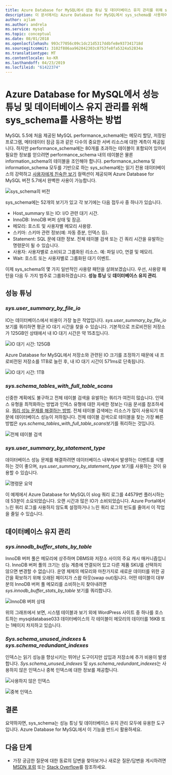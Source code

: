 ```yaml
---
title: Azure Database for MySQL에서 성능 튜닝 및 데이터베이스 유지 관리를 위해 sys_schema를 사용하는 방법
description: 이 문서에서는 Azure Database for MySQL에서 sys_schema를 사용하여 성능 문제를 찾고 데이터베이스를 유지 관리하는 방법을 설명합니다.
author: ajlam
ms.author: andrela
ms.service: mysql
ms.topic: conceptual
ms.date: 08/01/2018
ms.openlocfilehash: 993c77056c09c1dc21d5317ddbfe8e937341718d
ms.sourcegitcommit: 3102f886aa962842303c8753fe8fa5324a52834a
ms.translationtype: MT
ms.contentlocale: ko-KR
ms.lasthandoff: 04/23/2019
ms.locfileid: "61422374"
---
```

# <a name="how-to-use-sysschema-for-performance-tuning-and-database-maintenance-in-azure-database-for-mysql"></a>Azure Database for MySQL에서 성능 튜닝 및 데이터베이스 유지 관리를 위해 sys_schema를 사용하는 방법

MySQL 5.5에 처음 제공된 MySQL performance_schema에는 메모리 할당, 저장된 프로그램, 메타데이터 잠금 등과 같은 다수의 중요한 서버 리소스에 대한 계측이 제공됩니다. 하지만 performance_schema에는 80개를 초과하는 테이블이 포함되어 있어서 필요한 정보를 얻으려면 performance_schema 내의 테이블은 물론 information_schema의 테이블을 조인해야 합니다. performance_schema 및 information_schema 모두를 기반으로 하는 sys_schema에는 읽기 전용 데이터베이스의 강력하고 [사용자에게 친숙한 보기](https://dev.mysql.com/doc/refman/5.7/en/sys-schema-views.html) 컬렉션이 제공되며 Azure Database for MySQL 버전 5.7에서 완벽한 사용이 가능합니다.

![sys_schema의 버전](./media/howto-troubleshoot-sys-schema/sys-schema-views.png)

sys_schema에는 52개의 보기가 있고 각 보기에는 다음 접두사 중 하나가 있습니다.

- Host_summary 또는 IO: I/O 관련 대기 시간.
- InnoDB: InnoDB 버퍼 상태 및 잠금.
- 메모리: 호스트 및 사용자별 메모리 사용량.
- 스키마: 스키마 관련 정보(예: 자동 증분, 인덱스 등).
- Statement: SQL 문에 대한 정보. 전체 테이블 검색 또는 긴 쿼리 시간을 유발하는 명령문이 될 수 있습니다.
- 사용자: 사용자별로 소비되고 그룹화된 리소스. 예: 파일 I/O, 연결 및 메모리.
- Wait: 호스트 또는 사용자별로 그룹화된 대기 이벤트.

이제 sys_schema의 몇 가지 일반적인 사용량 패턴을 살펴보겠습니다. 우선, 사용량 패턴을 다음 두 가지 범주로 그룹화하겠습니다. **성능 튜닝** 및 **데이터베이스 유지 관리**.

## <a name="performance-tuning"></a>성능 튜닝

### <a name="sysusersummarybyfileio"></a>*sys.user_summary_by_file_io*

IO는 데이터베이스에서 비용이 가장 높은 작업입니다. *sys.user_summary_by_file_io* 보기를 쿼리하면 평균 IO 대기 시간을 찾을 수 있습니다. 기본적으로 프로비전된 저장소가 125GB인 상태에서 내 IO 대기 시간은 약 15초입니다.

![IO 대기 시간: 125GB](./media/howto-troubleshoot-sys-schema/io-latency-125GB.png)

Azure Database for MySQL에서 저장소와 관련된 IO 크기를 조정하기 때문에 내 프로비전된 저장소를 1TB로 늘린 후, 내 IO 대기 시간이 571ms로 단축됩니다.

![IO 대기 시간: 1TB](./media/howto-troubleshoot-sys-schema/io-latency-1TB.png)

### <a name="sysschematableswithfulltablescans"></a>*sys.schema_tables_with_full_table_scans*

신중한 계획에도 불구하고 전체 테이블 검색을 유발하는 쿼리가 여전히 많습니다. 인덱스 유형을 최적화하는 방법과 인덱스 유형에 대한 자세한 정보는 다음 문서를 참조하세요. [쿼리 성능 문제를 해결하는 방법](./howto-troubleshoot-query-performance.md). 전체 테이블 검색에는 리소스가 많이 사용되기 때문에 데이터베이스 성능이 저하됩니다. 전체 테이블 검색으로 테이블을 찾는 가장 빠른 방법은 *sys.schema_tables_with_full_table_scans*보기를 쿼리하는 것입니다.

![전체 테이블 검색](./media/howto-troubleshoot-sys-schema/full-table-scans.png)

### <a name="sysusersummarybystatementtype"></a>*sys.user_summary_by_statement_type*

데이터베이스 성능 문제를 해결하려면 데이터베이스 내부에서 발생하는 이벤트를 식별하는 것이 좋으며, *sys.user_summary_by_statement_type* 보기를 사용하는 것이 유용할 수 있습니다.

![명령문 요약](./media/howto-troubleshoot-sys-schema/summary-by-statement.png)

이 예제에서 Azure Database for MySQL이 slog 쿼리 로그를 44579번 플러시하는 데 53분이 소요되었습니다. 오랜 시간과 많은 IO가 소비되었습니다. Azure Portal에서 느린 쿼리 로그를 사용하지 않도록 설정하거나 느린 쿼리 로그의 빈도를 줄여서 이 작업을 줄일 수 있습니다.

## <a name="database-maintenance"></a>데이터베이스 유지 관리

### <a name="sysinnodbbufferstatsbytable"></a>*sys.innodb_buffer_stats_by_table*

InnoDB 버퍼 풀은 메모리에 상주하며 DBMS와 저장소 사이의 주요 캐시 매커니즘입니다. InnoDB 버퍼 풀의 크기는 성능 계층에 연결되어 있고 다른 제품 SKU를 선택하지 않으면 변경할 수 없습니다. 운영 체제의 메모리와 마찬가지로 새로운 데이터를 위한 공간을 확보하기 위해 오래된 페이지가 스왑 아웃(swap out)됩니다. 어떤 테이블이 대부분의 InnoDB 버퍼 풀 메모리를 소비하는지 찾아내려면 *sys.innodb_buffer_stats_by_table* 보기를 쿼리합니다.

![InnoDB 버퍼 상태](./media/howto-troubleshoot-sys-schema/innodb-buffer-status.png)

위의 그래프에서 보면, 시스템 테이블과 보기 외에 WordPress 사이트 중 하나를 호스트하는 mysqldatabase033 데이터베이스의 각 테이블이 메모리의 데이터를 16KB 또는 1페이지 차지하고 있습니다.

### <a name="sysschemaunusedindexes--sysschemaredundantindexes"></a>*Sys.schema_unused_indexes* & *sys.schema_redundant_indexes*

인덱스는 읽기 성능을 향상시키는 뛰어난 도구이지만 삽입과 저장소에 추가 비용이 발생합니다. *Sys.schema_unused_indexes* 및 *sys.schema_redundant_indexes*는 사용하지 않은 인덱스나 중복 인덱스에 대한 정보를 제공합니다.

![사용하지 않은 인덱스](./media/howto-troubleshoot-sys-schema/unused-indexes.png)

![중복 인덱스](./media/howto-troubleshoot-sys-schema/redundant-indexes.png)

## <a name="conclusion"></a>결론

요약하자면, sys_schema는 성능 튜닝 및 데이터베이스 유지 관리 모두에 유용한 도구입니다. Azure Database for MySQL에서 이 기능을 반드시 활용하세요. 

## <a name="next-steps"></a>다음 단계
- 가장 궁금한 질문에 대한 동료의 답변을 찾아보거나 새로운 질문/답변을 게시하려면 [MSDN 포럼](https://social.msdn.microsoft.com/forums/security/en-US/home?forum=AzureDatabaseforMySQL) 또는 [Stack Overflow](https://stackoverflow.com/questions/tagged/azure-database-mysql)를 참조하세요.
